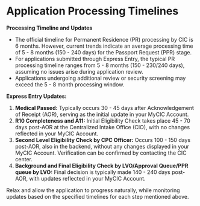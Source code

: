 # Application Processing Timelines

**Processing Timeline and Updates**

* The official timeline for Permanent Residence (PR) processing by CIC is 6 months. However, current trends indicate an average processing time of 5 - 8 months (150 - 240 days) for the Passport Request (PPR) stage.
* For applications submitted through Express Entry, the typical PR processing timeline ranges from 5 - 8 months (150 - 230/240 days), assuming no issues arise during application review.
* Applications undergoing additional review or security screening may exceed the 5 - 8 month processing window.

**Express Entry Updates:**

1. **Medical Passed:** Typically occurs 30 - 45 days after Acknowledgement of Receipt (AOR), serving as the initial update in your MyCIC Account.
2. **R10 Completeness and A11:** Initial Eligibility Check takes place 45 - 70 days post-AOR at the Centralized Intake Office (CIO), with no changes reflected in your MyCIC Account.
3. **Second Level Eligibility Check by CPC Officer:** Occurs 100 - 150 days post-AOR, also in the backend, without any changes displayed in your MyCIC Account. Verification can be confirmed by contacting the CIC center.
4. **Background and Final Eligibility Check by LVO/Approval Queue/PPR queue by LVO:** Final decision is typically made 140 - 240 days post-AOR, with updates reflected in your MyCIC Account.

Relax and allow the application to progress naturally, while monitoring updates based on the specified timelines for each step mentioned above.
